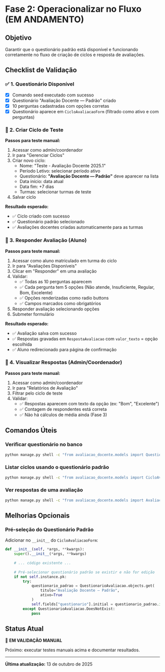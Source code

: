 # Fase 2: Operacionalizar no Fluxo (EM ANDAMENTO)

## Objetivo
Garantir que o questionário padrão está disponível e funcionando corretamente no fluxo de criação de ciclos e resposta de avaliações.

## Checklist de Validação

### ✅ 1. Questionário Disponível
- [x] Comando seed executado com sucesso
- [x] Questionário "Avaliação Docente — Padrão" criado
- [x] 10 perguntas cadastradas com opções corretas
- [x] Questionário aparece em `CicloAvaliacaoForm` (filtrado como ativo e com perguntas)

### 🔄 2. Criar Ciclo de Teste

**Passos para teste manual:**

1. Acessar como admin/coordenador
2. Ir para "Gerenciar Ciclos"
3. Criar novo ciclo:
   - Nome: "Teste - Avaliação Docente 2025.1"
   - Período Letivo: selecionar período ativo
   - Questionário: **"Avaliação Docente — Padrão"** deve aparecer na lista
   - Data início: data atual
   - Data fim: +7 dias
   - Turmas: selecionar turmas de teste
4. Salvar ciclo

**Resultado esperado:**
- ✅ Ciclo criado com sucesso
- ✅ Questionário padrão selecionado
- ✅ Avaliações docentes criadas automaticamente para as turmas

### 🔄 3. Responder Avaliação (Aluno)

**Passos para teste manual:**

1. Acessar como aluno matriculado em turma do ciclo
2. Ir para "Avaliações Disponíveis"
3. Clicar em "Responder" em uma avaliação
4. Validar:
   - ✅ Todas as 10 perguntas aparecem
   - ✅ Cada pergunta tem 5 opções (Não atende, Insuficiente, Regular, Bom, Excelente)
   - ✅ Opções renderizadas como radio buttons
   - ✅ Campos marcados como obrigatórios
5. Responder avaliação selecionando opções
6. Submeter formulário

**Resultado esperado:**
- ✅ Avaliação salva com sucesso
- ✅ Respostas gravadas em `RespostaAvaliacao` com `valor_texto` = opção escolhida
- ✅ Aluno redirecionado para página de confirmação

### 🔄 4. Visualizar Respostas (Admin/Coordenador)

**Passos para teste manual:**

1. Acessar como admin/coordenador
2. Ir para "Relatórios de Avaliação"
3. Filtrar pelo ciclo de teste
4. Validar:
   - ✅ Respostas aparecem com texto da opção (ex: "Bom", "Excelente")
   - ✅ Contagem de respondentes está correta
   - ✅ Não há cálculos de média ainda (Fase 3)

## Comandos Úteis

### Verificar questionário no banco
```bash
python manage.py shell -c "from avaliacao_docente.models import QuestionarioAvaliacao; q = QuestionarioAvaliacao.objects.get(titulo='Avaliação Docente — Padrão'); print(f'ID: {q.id}'); print(f'Ativo: {q.ativo}'); print(f'Perguntas: {q.perguntas.count()}')"
```

### Listar ciclos usando o questionário padrão
```bash
python manage.py shell -c "from avaliacao_docente.models import CicloAvaliacao, QuestionarioAvaliacao; q = QuestionarioAvaliacao.objects.get(titulo='Avaliação Docente — Padrão'); ciclos = CicloAvaliacao.objects.filter(questionario=q); print(f'Ciclos usando questionário padrão: {ciclos.count()}'); [print(f'- {c.nome}') for c in ciclos]"
```

### Ver respostas de uma avaliação
```bash
python manage.py shell -c "from avaliacao_docente.models import AvaliacaoDocente, RespostaAvaliacao; av = AvaliacaoDocente.objects.first(); if av: respostas = RespostaAvaliacao.objects.filter(avaliacao=av); print(f'Avaliação: {av}'); print(f'Respostas: {respostas.count()}'); [print(f'- P{r.pergunta.id}: {r.valor_texto}') for r in respostas[:5]]"
```

## Melhorias Opcionais

### Pré-seleção do Questionário Padrão

Adicionar no `__init__` do `CicloAvaliacaoForm`:

```python
def __init__(self, *args, **kwargs):
    super().__init__(*args, **kwargs)
    
    # ... código existente ...
    
    # Pré-selecionar questionário padrão se existir e não for edição
    if not self.instance.pk:
        try:
            questionario_padrao = QuestionarioAvaliacao.objects.get(
                titulo="Avaliação Docente — Padrão",
                ativo=True
            )
            self.fields["questionario"].initial = questionario_padrao.id
        except QuestionarioAvaliacao.DoesNotExist:
            pass
```

## Status Atual
🔄 **EM VALIDAÇÃO MANUAL**

Próximo: executar testes manuais acima e documentar resultados.

---

**Última atualização:** 13 de outubro de 2025
